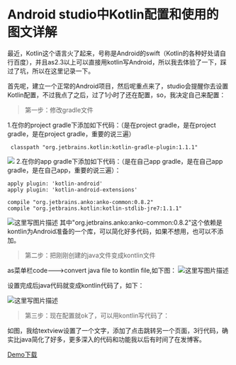 # Android studio中Kotlin配置和使用的图文详解 #

最近，Kotlin这个语言火了起来，号称是Android的swift（Kotlin的各种好处请自行百度），并且as2.3以上可以直接用kotlin写Android，所以我去体验了一下，踩过了坑，所以在这里记录一下。

首先呢，建立一个正常的Android项目，然后呢重点来了，studio会提醒你去设置Kotlin配置，不过我点了之后，过了1小时了还在配置，so，我决定自己来配置：

> 第一步：修改gradle文件

1.在你的project gradle下添加如下代码：（是在project gradle，是在project gradle，是在project gradle，重要的说三遍）

```
 classpath "org.jetbrains.kotlin:kotlin-gradle-plugin:1.1.1"
```
![](http://img.blog.csdn.net/20170410134017938?watermark/2/text/aHR0cDovL2Jsb2cuY3Nkbi5uZXQvZ2VtZ2Fvemhlbg==/font/5a6L5L2T/fontsize/400/fill/I0JBQkFCMA==/dissolve/70/gravity/SouthEast)
2.在你的app gradle下添加如下代码：（是在自己app gradle，是在自己app gradle，是在自己app，重要的说三遍）：

```
apply plugin: 'kotlin-android'
apply plugin: 'kotlin-android-extensions'

compile "org.jetbrains.anko:anko-common:0.8.2" 
compile "org.jetbrains.kotlin:kotlin-stdlib-jre7:1.1.1"
```
![这里写图片描述](http://img.blog.csdn.net/20170410134159220?watermark/2/text/aHR0cDovL2Jsb2cuY3Nkbi5uZXQvZ2VtZ2Fvemhlbg==/font/5a6L5L2T/fontsize/400/fill/I0JBQkFCMA==/dissolve/70/gravity/SouthEast)
其中"org.jetbrains.anko:anko-common:0.8.2"这个依赖是kontlin为Android准备的一个库，可以简化好多代码，如果不想用，也可以不添加。
> 第二步：把刚刚创建的java文件变成kontlin文件

as菜单栏code--->convert java file to kontlin file,如下图：
![这里写图片描述](http://img.blog.csdn.net/20170410134233627?watermark/2/text/aHR0cDovL2Jsb2cuY3Nkbi5uZXQvZ2VtZ2Fvemhlbg==/font/5a6L5L2T/fontsize/400/fill/I0JBQkFCMA==/dissolve/70/gravity/SouthEast)

设置完成后java代码就变成kontlin代码了，如下：

![这里写图片描述](http://img.blog.csdn.net/20170410134408097?watermark/2/text/aHR0cDovL2Jsb2cuY3Nkbi5uZXQvZ2VtZ2Fvemhlbg==/font/5a6L5L2T/fontsize/400/fill/I0JBQkFCMA==/dissolve/70/gravity/SouthEast)

>第三步：现在配置就ok了，可以用kontlin写代码了：

如图，我给textview设置了一个文字，添加了点击跳转另一个页面，3行代码，确实比java简化了好多，更多深入的代码和功能我以后有时间了在发博客。

[Demo下载](https://github.com/gemgao/kotlinDemo)






